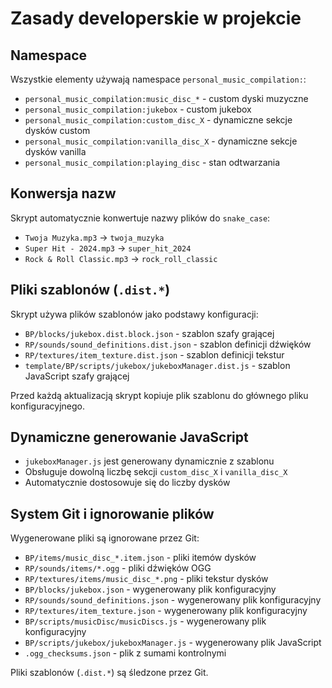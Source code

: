 # Zasady developerskie w projekcie

## Namespace

Wszystkie elementy używają namespace `personal_music_compilation:`:

- `personal_music_compilation:music_disc_*` - custom dyski muzyczne
- `personal_music_compilation:jukebox` - custom jukebox
- `personal_music_compilation:custom_disc_X` - dynamiczne sekcje dysków custom
- `personal_music_compilation:vanilla_disc_X` - dynamiczne sekcje dysków vanilla
- `personal_music_compilation:playing_disc` - stan odtwarzania

## Konwersja nazw

Skrypt automatycznie konwertuje nazwy plików do `snake_case`:

- `Twoja Muzyka.mp3` → `twoja_muzyka`
- `Super Hit - 2024.mp3` → `super_hit_2024`
- `Rock & Roll Classic.mp3` → `rock_roll_classic`

## Pliki szablonów (`.dist.*`)

Skrypt używa plików szablonów jako podstawy konfiguracji:

- `BP/blocks/jukebox.dist.block.json` - szablon szafy grającej
- `RP/sounds/sound_definitions.dist.json` - szablon definicji dźwięków
- `RP/textures/item_texture.dist.json` - szablon definicji tekstur
- `template/BP/scripts/jukebox/jukeboxManager.dist.js` - szablon JavaScript szafy grającej

Przed każdą aktualizacją skrypt kopiuje plik szablonu do głównego pliku konfiguracyjnego.

## Dynamiczne generowanie JavaScript

- `jukeboxManager.js` jest generowany dynamicznie z szablonu
- Obsługuje dowolną liczbę sekcji `custom_disc_X` i `vanilla_disc_X`
- Automatycznie dostosowuje się do liczby dysków

## System Git i ignorowanie plików

Wygenerowane pliki są ignorowane przez Git:

- `BP/items/music_disc_*.item.json` - pliki itemów dysków
- `RP/sounds/items/*.ogg` - pliki dźwięków OGG
- `RP/textures/items/music_disc_*.png` - pliki tekstur dysków
- `BP/blocks/jukebox.json` - wygenerowany plik konfiguracyjny
- `RP/sounds/sound_definitions.json` - wygenerowany plik konfiguracyjny
- `RP/textures/item_texture.json` - wygenerowany plik konfiguracyjny
- `BP/scripts/musicDisc/musicDiscs.js` - wygenerowany plik konfiguracyjny
- `BP/scripts/jukebox/jukeboxManager.js` - wygenerowany plik JavaScript
- `.ogg_checksums.json` - plik z sumami kontrolnymi

Pliki szablonów (`.dist.*`) są śledzone przez Git.
